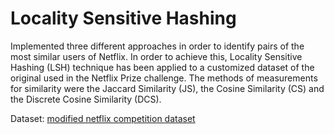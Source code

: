 # Locality Sensitive Hashing

Implemented three different approaches in order to identify pairs of the most similar users of Netflix. In order to achieve this, Locality Sensitive Hashing (LSH) technique has been applied to a customized dataset of the original used in the Netflix Prize challenge. The methods of measurements for similarity were the Jaccard Similarity (JS), the Cosine Similarity (CS) and the Discrete Cosine Similarity (DCS).

Dataset: [modified netflix competition dataset](https://drive.google.com/file/d/1Tw2aqmBNrp_IQsNoYMZpqJzj8uNL804Y/view?usp=sharing)
